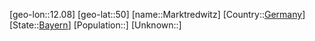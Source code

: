 ﻿---
location: [50,12.08]
type: City
tags:
- geo/City


SpocWebEntityId: 32319
isDeleted: false
confidential: public

---
[geo-lon::12.08]
[geo-lat::50]
[name::Marktredwitz]
[Country::[Germany](geo/Continent/Europe/Germany.md)]
[State::[Bayern](geo/Continent/Europe/Germany/Bayern.md)]
[Population::]
[Unknown::]

